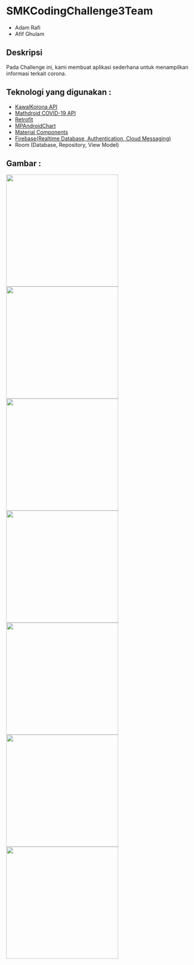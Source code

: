 # SMKCodingChallenge3Team
* Adam Rafi
* Afif Ghulam
## Deskripsi
   Pada Challenge ini, kami membuat aplikasi sederhana untuk menampilkan informasi terkait corona.
## Teknologi yang digunakan :
* [KawalKorona API](https://kawalcorona.com/api/)
* [Mathdroid COVID-19 API](https://github.com/mathdroid/covid-19-api)
* [Retrofit](https://square.github.io/retrofit/)
* [MPAndroidChart](https://github.com/PhilJay/MPAndroidChart)
* [Material Components](https://github.com/material-components/material-components-android)
* [Firebase(Realtime Database, Authentication, Cloud Messaging)](https://firebase.google.com)
* Room (Database, Repository, View Model)

## Gambar :
<img src="https://user-images.githubusercontent.com/57445482/88449940-38f07680-ce75-11ea-99de-06698aa19df4.png" width="300"/>
<img src="https://user-images.githubusercontent.com/57445482/88449939-37bf4980-ce75-11ea-9a5e-04cc202bcb7e.png" width="300"/>
<img src="https://user-images.githubusercontent.com/57445482/88449938-35f58600-ce75-11ea-8d30-438081f2d8d9.png" width="300"/>
<img src="https://user-images.githubusercontent.com/57445482/88449934-33932c00-ce75-11ea-883d-94fbcf78eb97.png" width="300"/>
<img src="https://user-images.githubusercontent.com/57445482/88449932-30983b80-ce75-11ea-8037-d13ce2567aa3.png" width="300"/>
<img src="https://user-images.githubusercontent.com/57445482/88449933-3261ff00-ce75-11ea-93c4-c94a039d698c.png" width="300"/>
<img src="https://user-images.githubusercontent.com/57445482/88449937-342bc280-ce75-11ea-900c-b16052dd77ae.png" width="300"/>


